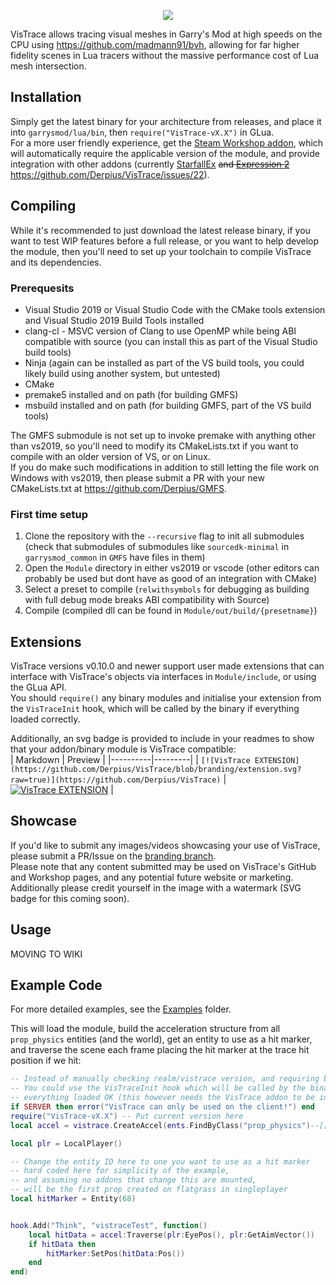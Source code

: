 <p align="center">
<img src="https://github.com/Derpius/VisTrace/blob/branding/banner.png?raw=true" />
</p>

VisTrace allows tracing visual meshes in Garry's Mod at high speeds on the CPU using https://github.com/madmann91/bvh, allowing for far higher fidelity scenes in Lua tracers without the massive performance cost of Lua mesh intersection.  

## Installation
Simply get the latest binary for your architecture from releases, and place it into `garrysmod/lua/bin`, then `require("VisTrace-vX.X")` in GLua.  
For a more user friendly experience, get the [Steam Workshop addon](https://steamcommunity.com/sharedfiles/filedetails/?id=2531198548), which will automatically require the applicable version of the module, and provide integration with other addons (currently [StarfallEx](https://github.com/thegrb93/StarfallEx) ~~and [Expression 2](https://github.com/wiremod/wire)~~ https://github.com/Derpius/VisTrace/issues/22).  

## Compiling
While it's recommended to just download the latest release binary, if you want to test WIP features before a full release, or you want to help develop the module, then you'll need to set up your toolchain to compile VisTrace and its dependencies.  

### Prerequesits
* Visual Studio 2019 or Visual Studio Code with the CMake tools extension and Visual Studio 2019 Build Tools installed
* clang-cl - MSVC version of Clang to use OpenMP while being ABI compatible with source (you can install this as part of the Visual Studio build tools)
* Ninja (again can be installed as part of the VS build tools, you could likely build using another system, but untested)
* CMake
* premake5 installed and on path (for building GMFS)
* msbuild installed and on path (for building GMFS, part of the VS build tools)

The GMFS submodule is not set up to invoke premake with anything other than vs2019, so you'll need to modify its CMakeLists.txt if you want to compile with an older version of VS, or on Linux.  
If you do make such modifications in addition to still letting the file work on Windows with vs2019, then please submit a PR with your new CMakeLists.txt at https://github.com/Derpius/GMFS.  

### First time setup
1. Clone the repository with the `--recursive` flag to init all submodules (check that submodules of submodules like `sourcedk-minimal` in `garrysmod_common` in `GMFS` have files in them)
2. Open the `Module` directory in either vs2019 or vscode (other editors can probably be used but dont have as good of an integration with CMake)  
3. Select a preset to compile (`relwithsymbols` for debugging as building with full debug mode breaks ABI compatibility with Source)
4. Compile (compiled dll can be found in `Module/out/build/{presetname}`)

## Extensions
VisTrace versions v0.10.0 and newer support user made extensions that can interface with VisTrace's objects via interfaces in `Module/include`, or using the GLua API.  
You should `require()` any binary modules and initialise your extension from the `VisTraceInit` hook, which will be called by the binary if everything loaded correctly.  

Additionally, an svg badge is provided to include in your readmes to show that your addon/binary module is VisTrace compatible:  
| Markdown | Preview |
|----------|---------|
| `[![VisTrace EXTENSION](https://github.com/Derpius/VisTrace/blob/branding/extension.svg?raw=true)](https://github.com/Derpius/VisTrace)` | [![VisTrace EXTENSION](https://github.com/Derpius/VisTrace/blob/branding/extension.svg?raw=true)](https://github.com/Derpius/VisTrace) |

## Showcase
If you'd like to submit any images/videos showcasing your use of VisTrace, please submit a PR/Issue on the [branding branch](https://github.com/Derpius/VisTrace/tree/branding).  
Please note that any content submitted may be used on VisTrace's GitHub and Workshop pages, and any potential future website or marketing.  
Additionally please credit yourself in the image with a watermark (SVG badge for this coming soon).  

## Usage
MOVING TO WIKI

## Example Code
For more detailed examples, see the [Examples](https://github.com/Derpius/VisTrace/tree/master/Examples) folder.  

This will load the module, build the acceleration structure from all `prop_physics` entities (and the world), get an entity to use as a hit marker, and traverse the scene each frame placing the hit marker at the trace hit position if we hit:
```lua
-- Instead of manually checking realm/vistrace version, and requiring by hand
-- You could use the VisTraceInit hook which will be called by the binary if
-- everything loaded OK (this however needs the VisTrace addon to be installed)
if SERVER then error("VisTrace can only be used on the client!") end
require("VisTrace-vX.X") -- Put current version here
local accel = vistrace.CreateAccel(ents.FindByClass("prop_physics")--[[, false]]) -- Pass false here to disable tracing world (useful if you just want to interact with entities)

local plr = LocalPlayer()

-- Change the entity ID here to one you want to use as a hit marker
-- hard coded here for simplicity of the example,
-- and assuming no addons that change this are mounted,
-- will be the first prop created on flatgrass in singleplayer
local hitMarker = Entity(68) 


hook.Add("Think", "vistraceTest", function()
	local hitData = accel:Traverse(plr:EyePos(), plr:GetAimVector())
	if hitData then
		hitMarker:SetPos(hitData:Pos())
	end
end)
```
